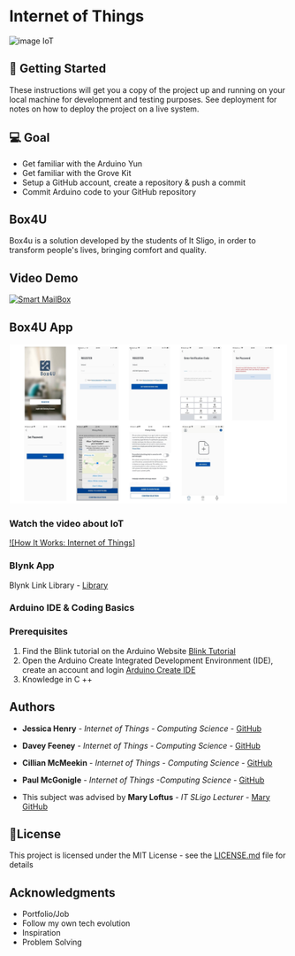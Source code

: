 # Internet of Things 

![image IoT](https://github.com/henry-jessica/IoT_Project/blob/main/IoTS.png)


## 🚀 Getting Started

These instructions will get you a copy of the project up and running on your local machine for development and testing purposes. See deployment for notes on how to deploy the project on a live system.


## 💻 Goal 
 * Get familiar with the Arduino Yun 
 * Get familiar with the Grove Kit
 * Setup a GitHub account, create a repository & push a commit
* Commit Arduino code to your GitHub repository


## Box4U

Box4u is a solution developed by the students of It Sligo, in order to transform people's lives, bringing comfort and quality.

## Video Demo 

[![Smart MailBox](http://img.youtube.com/vi/QSIPNhOiMoE/0.jpg)](https://www.youtube.com/watch?v=E8e-XA-72NU"Demo")

## Box4U App

![image_App](https://github.com/Box4U/IoT-Project-Code/blob/main/imagem.jpg)


### Watch the video about IoT

[![How It Works: Internet of Things]](http://www.youtube.com/watch?v=QSIPNhOiMoE "more about")

### Blynk App 

Blynk Link Library  - [Library](https://github.com/blynkkk/blynk-library/releases/tag/v0.6.1)



### Arduino IDE & Coding Basics

### Prerequisites
 1.	Find the Blink tutorial on the Arduino Website [Blink Tutorial](https://www.arduino.cc/en/Tutorial/BuiltInExamples/Blink) 
 2.	Open the Arduino Create Integrated Development Environment (IDE), create an account and login [Arduino Create IDE](https://create.arduino.cc/editor)
 3. Knowledge in C ++

## Authors

* **Jessica Henry** - *Internet of Things - Computing Science* - [GitHub](https://github.com/henry-jessica)
* **Davey Feeney** - *Internet of Things - Computing Science* - [GitHub](https://github.com/Davey-Feeney18)
* **Cillian McMeekin** - *Internet of Things - Computing Science* - [GitHub](https://github.com/CMcMeekin2002)
* **Paul McGonigle** - *Internet of Things -Computing Science* - [GitHub](https://github.com/goniglep57)


* This subject was advised by **Mary Loftus** -  *IT SLigo Lecturer* - [Mary GitHub](https://github.com/marloft)  


## 📝License

This project is licensed under the MIT License - see the [LICENSE.md](LICENSE.md) file for details

## Acknowledgments

* Portfolio/Job 
* Follow my own tech evolution 
* Inspiration
* Problem Solving 





